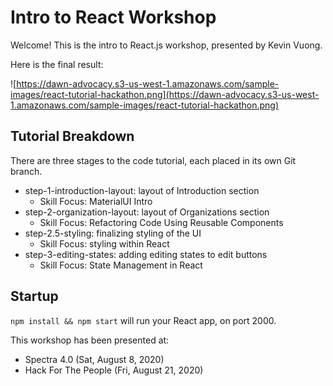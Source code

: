 # Intro to React Workshop

Welcome! This is the intro to React.js workshop, presented by Kevin Vuong.

Here is the final result:

![https://dawn-advocacy.s3-us-west-1.amazonaws.com/sample-images/react-tutorial-hackathon.png](https://dawn-advocacy.s3-us-west-1.amazonaws.com/sample-images/react-tutorial-hackathon.png)

## Tutorial Breakdown

There are three stages to the code tutorial, each placed in its own Git branch.

- step-1-introduction-layout: layout of Introduction section
  - Skill Focus: MaterialUI Intro
- step-2-organization-layout: layout of Organizations section
  - Skill Focus: Refactoring Code Using Reusable Components
- step-2.5-styling: finalizing styling of the UI
  - Skill Focus: styling within React
- step-3-editing-states: adding editing states to edit buttons
  - Skill Focus: State Management in React

## Startup

`npm install && npm start` will run your React app, on port 2000.

This workshop has been presented at:

- Spectra 4.0 (Sat, August 8, 2020)
- Hack For The People (Fri, August 21, 2020)
